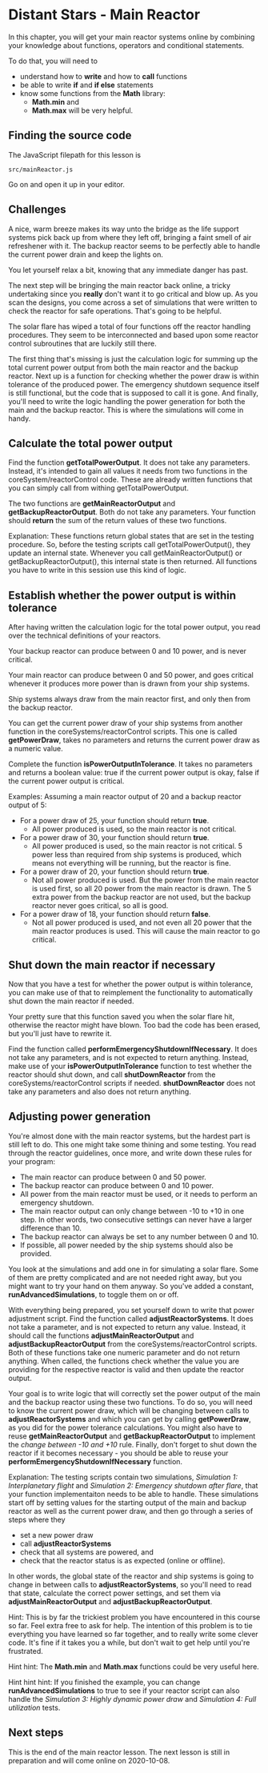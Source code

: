 # Distant Stars - Main Reactor
In this chapter, you will get your main reactor systems online by combining your knowledge about
functions, operators and conditional statements.

To do that, you will need to
* understand how to **write** and how to **call** functions
* be able to write **if** and **if else** statements
* know some functions from the **Math** library:
  * **Math.min** and
  * **Math.max** will be very helpful.

## Finding the source code
The JavaScript filepath for this lesson is 
```
src/mainReactor.js
```
Go on and open it up in your editor.

## Challenges
A nice, warm breeze makes its way unto the bridge as the life support systems pick back up from
where they left off, bringing a faint smell of air refreshener with it. The backup reactor seems to
be perfectly able to handle the current power drain and keep the lights on.

You let yourself relax a bit, knowing that any immediate danger has past.

The next step will be bringing the main reactor back online, a tricky undertaking since you 
**really** don't want it to go critical and blow up. As you scan the designs, you come across a set
of simulations that were written to check the reactor for safe operations. That's going to be 
helpful.

The solar flare has wiped a total of four functions off the reactor handling procedures. They seem
to be interconnected and based upon some reactor control subroutines that are luckily still there.

The first thing that's missing is just the calculation logic for summing up the total current power 
output from both the main reactor and the backup reactor. Next up is a function for checking whether
the power draw is within tolerance of the produced power. The emergency shutdown sequence itself is
still functional, but the code that is supposed to call it is gone. And finally, you'll need to 
write the logic handling the power generation for both the main and the backup reactor. This is 
where the simulations will come in handy.

## Calculate the total power output
Find the function **getTotalPowerOutput**. It does not take any parameters. Instead, it's intended
to gain all values it needs from two functions in the coreSystem/reactorControl code. These are
already written functions that you can simply call from withing getTotalPowerOutput.

The two functions are **getMainReactorOutput** and **getBackupReactorOutput**. Both do not take any
parameters. Your function should **return** the sum of the return values of these two functions.

Explanation: These functions return global states that are set in the testing procedure. So, before
the testing scripts call getTotalPowerOutput\(\), they update an internal state. Whenever you call
getMainReactorOutput\(\) or getBackupReactorOutput\(\), this internal state is then returned. All
functions you have to write in this session use this kind of logic.

## Establish whether the power output is within tolerance
After having written the calculation logic for the total power output, you read over the technical
definitions of your reactors.

Your backup reactor can produce between 0 and 10 power, and is never critical.

Your main reactor can produce between 0 and 50 power, and goes critical whenever it produces more
power than is drawn from your ship systems.

Ship systems always draw from the main reactor first, and only then from the backup reactor.

You can get the current power draw of your ship systems from another function in the
coreSystems/reactorControl scripts. This one is called **getPowerDraw**, takes no parameters and
returns the current power draw as a numeric value.

Complete the function **isPowerOutputInTolerance**. It takes no parameters and returns a boolean
value: true if the current power output is okay, false if the current power output is critical.

Examples: Assuming a main reactor output of 20 and a backup reactor output of 5:
* For a power draw of 25, your function should return **true**.
  * All power produced is used, so the main reactor is not critical.
* For a power draw of 30, your function should return **true**.
  * All power produced is used, so the main reactor is not critical. 5 power less than required
    from ship systems is produced, which means not everything will be running, but the reactor is
    fine.
* For a power draw of 20, your function should return **true**.
  * Not all power produced is used. But the power from the main reactor is used first, so all 20
    power from the main reactor is drawn. The 5 extra power from the backup reactor are not used,
    but the backup reactor never goes critical, so all is good.
* For a power draw of 18, your function should return **false**.
  * Not all power produced is used, and not even all 20 power that the main reactor produces is 
    used. This will cause the main reactor to go critical. 

## Shut down the main reactor if necessary
Now that you have a test for whether the power output is within tolerance, you can make use of that
to reimplement the functionality to automatically shut down the main reactor if needed.

Your pretty sure that this function saved you when the solar flare hit, otherwise the reactor might
have blown. Too bad the code has been erased, but you'll just have to rewrite it.

Find the function called **performEmergencyShutdownIfNecessary**. It does not take any parameters,
and is not expected to return anything. Instead, make use of your **isPowerOutputInTolerance**
function to test whether the reactor should shut down, and call **shutDownReactor** from the 
coreSystems/reactorControl scripts if needed. **shutDownReactor** does not take any parameters and
also does not return anything.

## Adjusting power generation
You're almost done with the main reactor systems, but the hardest part is still left to do. This one
might take some thining and some testing. You read through the reactor guidelines, once more, and
write down these rules for your program:

* The main reactor can produce between 0 and 50 power.
* The backup reactor can produce between 0 and 10 power.
* All power from the main reactor must be used, or it needs to perform an emergency shutdown.
* The main reactor output can only change between -10 to +10  in one step. In other words, two
  consecutive settings can never have a larger difference than 10.
* The backup reactor can always be set to any number between 0 and 10.
* If possible, all power needed by the ship systems should also be provided.

You look at the simulations and add one in for simulating a solar flare. Some of them are pretty
complicated and are not needed right away, but you might want to try your hand on them anyway. So
you've added a constant, **runAdvancedSimulations**, to toggle them on or off.

With everything being prepared, you set yourself down to write that power adjustment script. Find
the function called **adjustReactorSystems**. It does not take a parameter, and is not expected to
return any value. Instead, it should call the functions **adjustMainReactorOutput** and
**adjustBackupReactorOutput** from the coreSystems/reactorControl scripts. Both of these functions
take one numeric parameter and do not return anything. When called, the functions check whether the
value you are providing for the respective reactor is valid and then update the reactor output.

Your goal is to write logic that will correctly set the power output of the main and the backup 
reactor using these two functions. To do so, you will need to know the current power draw, which
will be changing between calls to **adjustReactorSystems** and which you can get by calling
**getPowerDraw**, as you did for the power tolerance calculations. You might also have to reuse
**getMainReactorOutput** and **getBackupReactorOutput** to implement the
*change between -10 and +10* rule. Finally, don't forget to shut down the reactor if it becomes
necessary - you should be able to reuse your **performEmergencyShutdownIfNecessary** function.

Explanation: The testing scripts contain two simulations, *Simulation 1: Interplanetary flight* and
*Simulation 2: Emergency shutdown after flare*, that your function implementaiton needs to be able
to handle. These simulations start off by setting values for the starting output of the main and
backup reactor as well as the current power draw, and then go through a series of steps where they
* set a new power draw
* call **adjustReactorSystems**
* check that all systems are powered, and
* check that the reactor status is as expected \(online or offline\).

In other words, the global state of the reactor and ship systems is going to change in between calls
to **adjustReactorSystems**, so you'll need to read that state, calculate the correct power 
settings, and set them via **adjustMainReactorOutput** and **adjustBackupReactorOutput**.

Hint: This is by far the trickiest problem you have encountered in this course so far. Feel extra
free to ask for help. The intention of this problem is to tie everything you have learned so far
together, and to really write some clever code. It's fine if it takes you a while, but don't wait
to get help until you're frustrated.

Hint hint: The **Math.min** and **Math.max** functions could be very useful here.

Hint hint hint: If you finished the example, you can change **runAdvancedSimulations** to true to 
see if your reactor script can also handle the *Simulation 3: Highly dynamic power draw* and 
*Simulation 4: Full utilization* tests.

## Next steps
This is the end of the main reactor lesson. The next lesson is still in preparation and will come
online on 2020-10-08.
